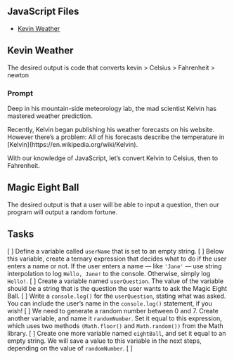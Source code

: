 ## JavaScript Files
- [Kevin Weather](https://github.com/StacyKioko/JavaScript_exercises.js/blob/main/Kevin-scale.js)

## Kevin Weather
The desired output is code that converts kevin > Celsius > Fahrenheit > newton

### Prompt

<p>Deep in his mountain-side meteorology lab, the mad scientist Kelvin has mastered weather prediction.</p>

<p>Recently, Kelvin began publishing his weather forecasts on his website. However there’s a problem: All of his forecasts describe the temperature in [Kelvin](https://en.wikipedia.org/wiki/Kelvin).</p>

<p>With our knowledge of JavaScript, let’s convert Kelvin to Celsius, then to Fahrenheit.</P>

## Magic Eight Ball
The desired output is that a user will be able to input a question, then our program will output a random fortune.

## Tasks
[ ] Define a variable called `userName` that is set to an empty string.
[ ] Below this variable, create a ternary expression that decides what to do if the user enters a name or not. If the user enters a name — like `'Jane'` — use string interpolation to log `Hello, Jane!` to the console. Otherwise, simply log `Hello!`.
[ ] Create a variable named `userQuestion`. The value of the variable should be a string that is the question the user wants to ask the Magic Eight Ball.
[ ] Write a `console.log()` for the `userQuestion`, stating what was asked. You can include the user’s name in the `console.log()` statement, if you wish!
[ ] We need to generate a random number between 0 and 7. Create another variable, and name it `randomNumber`. Set it equal to this expression, which uses two methods `(Math.floor()` and `Math.random())` from the Math library.
[ ] Create one more variable named `eightBall`, and set it equal to an empty string. We will save a value to this variable in the next steps, depending on the value of `randomNumber`.
[ ] 

